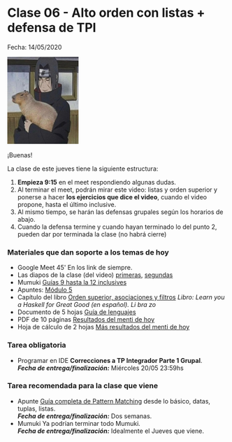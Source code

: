 # Clase 06 - Alto orden con listas + defensa de TPI

Fecha: 14/05/2020

![clase6.png](./assets/clase6.jpeg)

¡Buenas!

La clase de este jueves tiene la siguiente estructura:

1. **Empieza 9:15** en el meet respondiendo algunas dudas.
2. Al terminar el meet, podrán mirar este video: listas y orden superior y ponerse a hacer **los ejercicios que dice el video**, cuando el video propone, hasta el último inclusive.
3. Al mismo tiempo, se harán las defensas grupales según los horarios de abajo.
4. Cuando la defensa termine y cuando hayan terminado lo del punto 2, pueden dar por terminada la clase (no habrá cierre)

### Materiales que dan soporte a los temas de hoy

* Google Meet 45'   En los link de siempre. 
* Las diapos de la clase (del video) [primeras](https://docs.google.com/presentation/d/e/2PACX-1vSQbaAR9GdAOumw_-ThbvtBPND5Oa1PmQNwPdIRJHZ8DXGtV9E2C5gcHBc_jlhu--gDTKgMvkFPa7Ez/pub?start=false&loop=false), [segundas](https://docs.google.com/presentation/d/e/2PACX-1vQ4eZ5Ok9AID1StHEUY2FJTX3Gl-bwoIqbxpYFaqo7tJSAw_uN9X4npq-qC8K1oQchUWadgeiVAacIm/pub?start=false&loop=false)
* Mumuki [Guías 9 hasta la 12 inclusives](https://mumuki.io/pdep-utn/chapters/435-programacion-funcional)
* Apuntes: [Módulo 5](https://drive.google.com/open?id=1Rzsp5A46R_WdC-NJ6_SKrUrtZ6LmR5A52BazE9XPLIc)
* Capítulo del libro [Orden superior, asociaciones y filtros](http://aprendehaskell.es/content/OrdenSuperior.html#asociaciones-y-filtros) *Libro: Learn you a Haskell for Great Good (en español). Li bra zo*
* Documento de 5 hojas [Guía de lenguajes](https://docs.google.com/document/d/e/2PACX-1vTlLkakSbp6ubcIq00PU4-Z96tg8CUSc8bO793_uftmiGjfkSn7Ug-F_y0-ieIWG6aWfuoHLJrRL8Fd/pub)
* PDF de 10 páginas	[Resultados del menti de hoy](https://sites.google.com/site/paradigmasdeprogramacion/Cursos/cursadas-anteriores/2020/2020-man-jueves/2020-man-jueves-bitacora/clase05-estructurasdedatosymodelado/Repaso_PdeP_-_Principio_Clase05.pdf?attredirects=0&d=1) 
* Hoja de cálculo de 2 hojas [Más resultados del menti de hoy](https://sites.google.com/site/paradigmasdeprogramacion/Cursos/cursadas-anteriores/2020/2020-man-jueves/2020-man-jueves-bitacora/clase06-altoordenconlistasdefensadetpi/Clase-5-Pdep-Jueves-Ma%C3%B1ana-2020---Repaso.ods?attredirects=0&d=1)

### Tarea obligatoria

* Programar en IDE **Correcciones a TP Integrador Parte 1 Grupal**.  
***Fecha de entrega/finalización:*** Miércoles 20/05 23:59hs

### Tarea recomendada para la clase que viene

* Apunte  [Guía completa de Pattern Matching](https://docs.google.com/document/d/1DQwu-39LMzAfDdeR2pNQ9zgRGUatsQbEcS_MydH7hwM/edit?usp=sharing) desde lo básico, datas, tuplas, listas.  
***Fecha de entrega/finalización:*** Dos semanas.
* Mumuki	Ya podrían terminar todo Mumuki.  
***Fecha de entrega/finalización:*** Idealmente el Jueves que viene.
